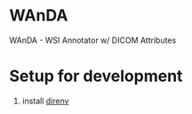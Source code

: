 # WAnDA
WAnDA - WSI Annotator w/ DICOM Attributes

# Setup for development
1. install [direnv](https://direnv.net/docs/installation.html#from-binary-builds)

